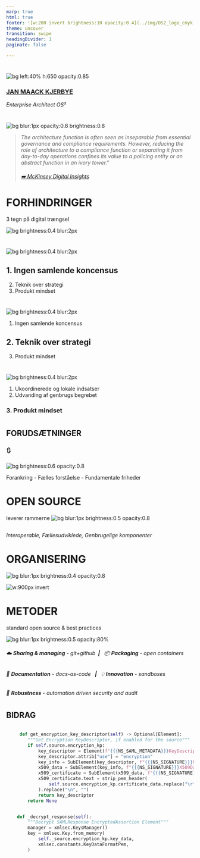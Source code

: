 ```yaml
---
marp: true
html: true
footer: ![w:200 invert brightness:10 opacity:0.4](../img/OS2_logo_cmyk.svg)
theme: uncover
transition: swipe
headingDivider: 1
paginate: false

---
```

#
![bg left:40% h:650 opacity:0.85](https://images.pexels.com/photos/6168066/pexels-photo-6168066.jpeg?auto=compress&cs=tinysrgb&w=1260&h=750&dpr=1)

### [JAN MAACK KJERBYE]()
*Enterprise Architect OS²*
<!-- _footer: "jan@os2.eu" -->



<!--
Bred erfaring med værdiskabelse fra både private og offentlige orgs.

Jeg brænder for en mere åben og robust offentlig sektor

-->



#
<!-- class: invert -->

![bg blur:1px opacity:0.8 brightness:0.8](https://images.unsplash.com/photo-1515856251934-766e064d7b09?q=80&w=1335&auto=format&fit=crop&ixlib=rb-4.0.3&ixid=M3wxMjA3fDB8MHxwaG90by1wYWdlfHx8fGVufDB8fHx8fA%3D%3D)

> _The architecture function is often seen as inseparable from essential governance and compliance requirements. However, reducing the role of architecture to a compliance function or separating it from day-to-day operations confines its value to a policing entity or an abstract function in an ivory tower."_
> 
> ###### [:arrow_right: McKinsey Digital Insights](https://www.mckinsey.com/capabilities/mckinsey-digital/our-insights/tech-forward/quantum-technology-use-cases-as-fuel-for-value-in-finance)


# **FORHINDRINGER**

3 tegn på digital trængsel


![bg brightness:0.4 blur:2px](https://vejle24.dk/files/nyheder24/styles/article_top_fullwidth_1x/public/media/2018/16/trafikprop.jpg?itok=6iFNaEVN)

<!--
Bro fra Rasmus - så meget værdi at høste MEN

Hvorfor genbruger vi så ikke.?

Det kan ikke passe at det giver så stor værdi og at vi ikke gør det?

Klassisk filosofisk fejlslutning

Vi sidder også i trakfikpropper næsten hver dag 

En digital trængsel

Alle mand for sig selv
Jeg har flere gange siddet i en "lynbus" på E45 denne sommer
Det var ikke p.g.a. bussen at vi ikke kom frem, det var p.g.a. trængsel.


-->
#
![bg brightness:0.4 blur:2px](https://images.pexels.com/photos/716661/pexels-photo-716661.jpeg?auto=compress&cs=tinysrgb&w=1260&h=750&dpr=1)
## **1. Ingen samlende koncensus**
<!--        - Indkøb eller fælles anvendelse italesættes som genbrug 
Der kan ikke findes en officiel definition at følge
Og vi har ikke som myndigheder besluttet at deltage i et genbrugs fælleskab-->
2. Teknik over strategi
3. Produkt mindset


<!-- transition: glow -->

#
![bg brightness:0.4 blur:2px](https://images.pexels.com/photos/716661/pexels-photo-716661.jpeg?auto=compress&cs=tinysrgb&w=1260&h=750&dpr=1)
1. Ingen samlende koncensus
## **2. Teknik over strategi**
<!--    - Drevet af ildsjæle ofte teknikere
    - Fokus på teknik istedet for strategi 
    Manglen-->
3. Produkt mindset



#
![bg brightness:0.4 blur:2px](https://images.pexels.com/photos/716661/pexels-photo-716661.jpeg?auto=compress&cs=tinysrgb&w=1260&h=750&dpr=1)

1. Ukoordinerede og lokale indsatser
2. Udvanding af genbrugs begrebet
### **3. Produkt mindset**

<!--   
    - Manglende fokus på strategi og fremtids sikring
    
    - Tendens til at opfinde nye metoder for hver indsats istedet for genbrug af metoder

- Håndteres som "feature complete" indkøb
- Feature complete
-  Indkøb og kravspec skillsets risikerer at stå i vejen isteder for at hjælpe
- Teams med evner for kontinuerlig forbedring 
    
-->
#
<!-- transition: swipe -->

## **FORUDSÆTNINGER**
### 🔃

![bg brightness:0.6 opacity:0.8](https://images.pexels.com/photos/7060/man-people-space-desk.jpg?auto=compress&cs=tinysrgb&w=1260&h=750&dpr=1)

Forankring - Fælles forståelse - Fundamentale friheder
<!--
1. Koordination og ensartede måder at opdage og identificere software.
2. Fælles metoder og standarder for deling.
3. Robuste konstruktioner (communities) der kan gøres person og organisations uafhængige. 

 Software Engineering with Reusable Components
 - Johannes Sametinger - Institut für Wirtschaftsinformatik, Johannes-Kepler-Universität Linz, Linz, Austria
https://scholar.google.com/citations?hl=da&user=92HPqbEAAAAJ

Software Reuse
CHARLES W. KRUEGER
School of Computer Science, G’arnegie Mellon University, Pittsburgh, Pennsylvania 15213
Soft

Introduction to Software Reuse
Jacob L. Cybulski - https://scholar.google.com/citations?user=H3RAsPIAAAAJ&hl=da&oi=ao
Department of Information Systems
The University of Melbourne

-->

# **OPEN SOURCE**
leverer rammerne
![bg blur:1px brightness:0.5 opacity:0.8](https://images.unsplash.com/photo-1634745646763-1f1183bb91c1?q=80&w=2080&auto=format&fit=crop&ixlib=rb-4.0.3&ixid=M3wxMjA3fDB8MHxwaG90by1wYWdlfHx8fGVufDB8fHx8fA%3D%3D)
##
##
###### Interoperable, Fællesudviklede, Genbrugelige komponenter

<!-- Genbrug og transparens er indbygget i OSS-->

# **ORGANISERING**
![bg  blur:1px brightness:0.4 opacity:0.8](https://images.pexels.com/photos/3183197/pexels-photo-3183197.jpeg?auto=compress&cs=tinysrgb&w=1260&h=750&dpr=1)

![w:900px invert](https://opensource.com/sites/default/files/uploads/ospo_1.png)

<!--

- Containerbuilds, GitHub hosting, projekt og dokumentations skabeloner
- Bidrag til upstream IDP med SAML krypterings funktioner der sikrer interoperabilitet med den danske digitale infratruktur. Implementering og anvendelse internt som "Customer-0" og udbredelse til andre OS2 produkter
- Bidrag til ensartet, søgbare tekniske dokumentationsportaler via "docs-as code" principper og automatisering

-->
# **METODER**
standard open source & best practices

![bg blur:1px brightness:0.5 opacity:80%](https://images.unsplash.com/photo-1486312338219-ce68d2c6f44d?q=80&w=2072&auto=format&fit=crop&ixlib=rb-4.0.3&ixid=M3wxMjA3fDB8MHxwaG90by1wYWdlfHx8fGVufDB8fHx8fA%3D%3D)

###### :cloud: **Sharing & managing** - git+github&ensp;**|**&ensp; 📦 **Packaging** - open containers
###### :arrows_counterclockwise: **Documentation** - docs-as-code &ensp;**|**&ensp; 💡 **Innovation** - sandboxes 
###### 🌟 **Robustness** - automation driven security and audit



#
## **BIDRAG**
```python
    
     def get_encryption_key_descriptor(self) -> Optional[Element]:  
        """Get Encryption KeyDescriptor, if enabled for the source"""
        if self.source.encryption_kp:
            key_descriptor = Element(f"{{{NS_SAML_METADATA}}}KeyDescriptor")
            key_descriptor.attrib["use"] = "encryption"
            key_info = SubElement(key_descriptor, f"{{{NS_SIGNATURE}}}KeyInfo")
            x509_data = SubElement(key_info, f"{{{NS_SIGNATURE}}}X509Data")
            x509_certificate = SubElement(x509_data, f"{{{NS_SIGNATURE}}}X509Certificate")
            x509_certificate.text = strip_pem_header(
                self.source.encryption_kp.certificate_data.replace("\r", "")
            ).replace("\n", "")
            return key_descriptor
        return None


    def _decrypt_response(self):
        """Decrypt SAMLResponse EncryptedAssertion Element"""
        manager = xmlsec.KeysManager()
        key = xmlsec.Key.from_memory(
            self._source.encryption_kp.key_data,
            xmlsec.constants.KeyDataFormatPem,
        )




```
<!-- _footer : "[contributor](https://github.com/nicolas-semaphor?tab=overview&from=2023-04-01&to=2023-04-30) - [issue](https://github.com/goauthentik/authentik/issues/7999) - [contribution](https://github.com/goauthentik/authentik/pull/10099) &nbsp;&nbsp;&nbsp;&nbsp;&nbsp;&nbsp;&nbsp;&nbsp;&nbsp;&nbsp;&nbsp;&nbsp;&nbsp;&nbsp;&nbsp;&nbsp;&nbsp;&nbsp;&nbsp;&nbsp;&nbsp;&nbsp;&nbsp;&nbsp;&nbsp;&nbsp;&nbsp;&nbsp;&nbsp;&nbsp;&nbsp;&nbsp;&nbsp;&nbsp;&nbsp;&nbsp;&nbsp;&nbsp;&nbsp;&nbsp;&nbsp;&nbsp;&nbsp;&nbsp;&nbsp;&nbsp;&nbsp;&nbsp;&nbsp;&nbsp;&nbsp;&nbsp;&nbsp;&nbsp;&nbsp;&nbsp;&nbsp;&nbsp;&nbsp;&nbsp;&nbsp;&nbsp;&nbsp;&nbsp;&nbsp;&nbsp;&nbsp;&nbsp;&nbsp;&nbsp;&nbsp;&nbsp;&nbsp;&nbsp;&nbsp;&nbsp;&nbsp;&nbsp;&nbsp;&nbsp;&nbsp;&nbsp;&nbsp;&nbsp;&nbsp;&nbsp;&nbsp;&nbsp;&nbsp;&nbsp;&nbsp;&nbsp;&nbsp;&nbsp;![w:150 invert brightness:10 opacity:0.4](../img/OS2_logo_cmyk.svg) " -->

<!--
En helt github grøn udvikler
Et spørgsmål til et eksisterende projekt
Et bidrag til et fælles vedligeholdt projekt
-->